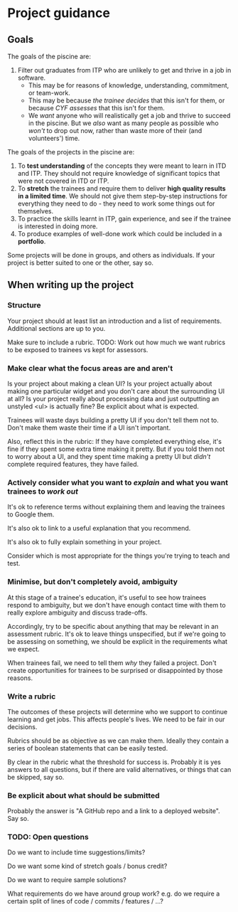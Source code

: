 # Project guidance

## Goals

The goals of the piscine are:
1. Filter out graduates from ITP who are unlikely to get and thrive in a job in software.
   - This may be for reasons of knowledge, understanding, commitment, or team-work.
   - This may be because _the trainee decides_ that this isn't for them, or because _CYF assesses_ that this isn't for them.
   - We _want_ anyone who will realistically get a job and thrive to succeed in the piscine. But we _also_ want as many people as possible who _won't_ to drop out now, rather than waste more of their (and volunteers') time.

The goals of the projects in the piscine are:
1. To **test understanding** of the concepts they were meant to learn in ITD and ITP.
   They should not require knowledge of significant topics that were not covered in ITD or ITP.
1. To **stretch** the trainees and require them to deliver **high quality results in a limited time**.
   We should not give them step-by-step instructions for everything they need to do - they need to work some things out for themselves.
1. To practice the skills learnt in ITP, gain experience, and see if the trainee is interested in doing more.
1. To produce examples of well-done work which could be included in a **portfolio**.

Some projects will be done in groups, and others as individuals. If your project is better suited to one or the other, say so.

## When writing up the project

### Structure

Your project should at least list an introduction and a list of requirements. Additional sections are up to you.

Make sure to include a rubric. TODO: Work out how much we want rubrics to be exposed to trainees vs kept for assessors.

### Make clear what the focus areas are and aren't

Is your project about making a clean UI? Is your project actually about making one particular widget and you don't care about the surrounding UI at all? Is your project really about processing data and just outputting an unstyled &lt;ul&gt; is actually fine? Be explicit about what is expected.

Trainees will waste days building a pretty UI if you don't tell them not to. Don't make them waste their time if a UI isn't important.

Also, reflect this in the rubric: If they have completed everything else, it's fine if they spent some extra time making it pretty. But if you told them not to worry about a UI, and they spent time making a pretty UI but _didn't_ complete required features, they have failed.

### Actively consider what you want to _explain_ and what you want trainees to _work out_

It's ok to reference terms without explaining them and leaving the trainees to Google them.

It's also ok to link to a useful explanation that you recommend.

It's also ok to fully explain something in your project.

Consider which is most appropriate for the things you're trying to teach and test.

### Minimise, but don't completely avoid, ambiguity

At this stage of a trainee's education, it's useful to see how trainees respond to ambiguity, but we don't have enough contact time with them to really explore ambiguity and discuss trade-offs.

Accordingly, try to be specific about anything that may be relevant in an assessment rubric. It's ok to leave things unspecified, but if we're going to be assessing on something, we should be explicit in the requirements what we expect.

When trainees fail, we need to tell them _why_ they failed a project. Don't create opportunities for trainees to be surprised or disappointed by those reasons.

### Write a rubric

The outcomes of these projects will determine who we support to continue learning and get jobs. This affects people's lives. We need to be fair in our decisions.

Rubrics should be as objective as we can make them. Ideally they contain a series of boolean statements that can be easily tested.

By clear in the rubric what the threshold for success is. Probably it is yes answers to all questions, but if there are valid alternatives, or things that can be skipped, say so.

### Be explicit about what should be submitted

Probably the answer is "A GitHub repo and a link to a deployed website". Say so.

### TODO: Open questions

Do we want to include time suggestions/limits?

Do we want some kind of stretch goals / bonus credit?

Do we want to require sample solutions?

What requirements do we have around group work? e.g. do we require a certain split of lines of code / commits / features / ...?